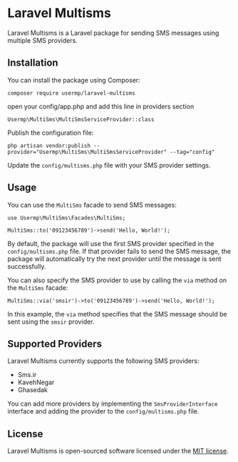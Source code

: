 Laravel Multisms
================

Laravel Multisms is a Laravel package for sending SMS messages using multiple SMS providers.

Installation
------------

You can install the package using Composer:

    composer require usermp/laravel-multisms

open your config/app.php and add this line in providers section

    Usermp\MultiSms\MultiSmsServiceProvider::class

Publish the configuration file:

    php artisan vendor:publish --provider="Usermp\MultiSms\MultiSmsServiceProvider" --tag="config"

Update the `config/multisms.php` file with your SMS provider settings.

Usage
-----

You can use the `MultiSms` facade to send SMS messages:

    use Usermp\MultiSms\Facades\MultiSms;
    
    MultiSms::to('09123456789')->send('Hello, World!');

By default, the package will use the first SMS provider specified in the `config/multisms.php` file. If that provider fails to send the SMS message, the package will automatically try the next provider until the message is sent successfully.

You can also specify the SMS provider to use by calling the `via` method on the `MultiSms` facade:

    MultiSms::via('smsir')->to('09123456789')->send('Hello, World!');

In this example, the `via` method specifies that the SMS message should be sent using the `smsir` provider.

Supported Providers
-------------------

Laravel Multisms currently supports the following SMS providers:

*   Sms.ir
*   KavehNegar
*   Ghasedak

You can add more providers by implementing the `SmsProviderInterface` interface and adding the provider to the `config/multisms.php` file.

License
-------

Laravel Multisms is open-sourced software licensed under the [MIT license](https://opensource.org/licenses/MIT).